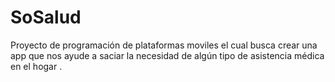 # SoSalud
Proyecto de programación de plataformas moviles el cual busca crear una app que nos ayude a saciar la necesidad de algún tipo de asistencia médica en el hogar .
